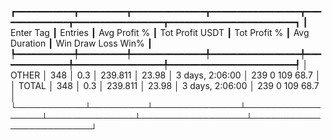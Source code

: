 ┏━━━━━━━━━━━┳━━━━━━━━━┳━━━━━━━━━━━━━━┳━━━━━━━━━━━━━━━━━┳━━━━━━━━━━━━━━┳━━━━━━━━━━━━━━━━━┳━━━━━━━━━━━━━━━━━━━━━━━━┓
┃ Enter Tag ┃ Entries ┃ Avg Profit % ┃ Tot Profit USDT ┃ Tot Profit % ┃    Avg Duration ┃  Win  Draw  Loss  Win% ┃
┡━━━━━━━━━━━╇━━━━━━━━━╇━━━━━━━━━━━━━━╇━━━━━━━━━━━━━━━━━╇━━━━━━━━━━━━━━╇━━━━━━━━━━━━━━━━━╇━━━━━━━━━━━━━━━━━━━━━━━━┩
│     OTHER │     348 │          0.3 │         239.811 │        23.98 │ 3 days, 2:06:00 │  239     0   109  68.7 │
│     TOTAL │     348 │          0.3 │         239.811 │        23.98 │ 3 days, 2:06:00 │  239     0   109  68.7 │
└───────────┴─────────┴──────────────┴─────────────────┴──────────────┴─────────────────┴────────────────────────┘
